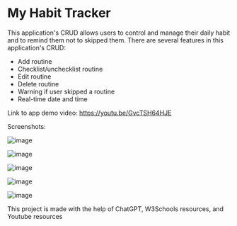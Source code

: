 # My Habit Tracker

This application's CRUD allows users to control and manage their daily habit and to remind them not to skipped them. There are several features in this application's CRUD:

- Add routine
- Checklist/unchecklist routine
- Edit routine
- Delete routine
- Warning if user skipped a routine
- Real-time date and time

Link to app demo video: https://youtu.be/GvcTSH64HJE 

Screenshots:

![image](https://github.com/user-attachments/assets/4e3e8005-8c57-498d-816b-832c9d21963b)

![image](https://github.com/user-attachments/assets/8f60ec2c-1712-42f9-80f1-66d17e76543f)

![image](https://github.com/user-attachments/assets/41604c7f-0085-4187-b84e-6ef64dd622c9)

![image](https://github.com/user-attachments/assets/0ee77f26-98a7-4199-b1be-b1b9c42e9a91)

![image](https://github.com/user-attachments/assets/cdb67add-b8d0-4b7f-9bdb-78168ca13de4)

This project is made with the help of ChatGPT, W3Schools resources, and Youtube resources
